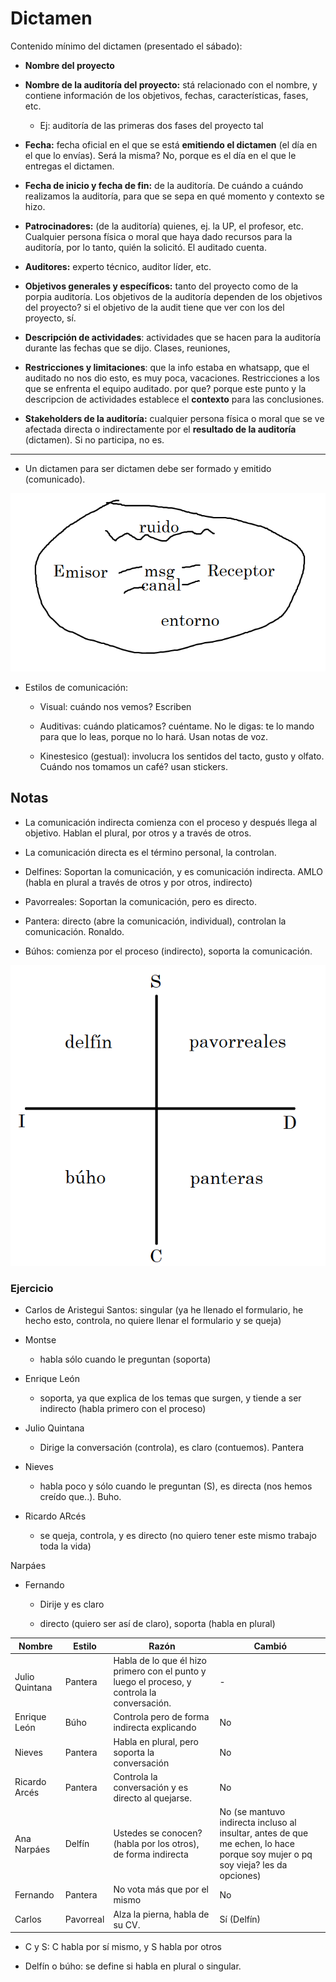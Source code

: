 # Dictamen

Contenido mínimo del dictamen (presentado el sábado):

- **Nombre del proyecto**

- **Nombre de la auditoría del proyecto:** stá relacionado con el nombre, y contiene información de los objetivos, fechas, características, fases, etc.

    - Ej: auditoría de las primeras dos fases del proyecto tal

- **Fecha:** fecha oficial en el que se está **emitiendo el dictamen** (el día en el que lo envías). Será la misma? No, porque es el día en el que le entregas el dictamen.

- **Fecha de inicio y fecha de fin:** de la auditoría. De cuándo a cuándo realizamos la auditoría, para que se sepa en qué momento y contexto se hizo.

- **Patrocinadores:** (de la auditoría) quienes, ej. la UP, el profesor, etc. Cualquier persona física o moral que haya dado recursos para la auditoría, por lo tanto, quién la solicitó. El auditado cuenta.

- **Auditores:** experto técnico, auditor líder, etc.

- **Objetivos generales y específicos:** tanto del proyecto como de la porpia auditoría. Los objetivos de la auditoría dependen de los objetivos del proyecto? si el objetivo de la audit tiene que ver con los del proyecto, sí.

- **Descripción de actividades**: actividades que se hacen para la auditoría durante las fechas que se dijo. Clases, reuniones, 

- **Restricciones y limitaciones**: que la info estaba en whatsapp, que el auditado no nos dio esto, es muy poca, vacaciones. Restricciones a los que se enfrenta el equipo auditado. por que? porque este punto y la descripcion de actividades establece el **contexto** para las conclusiones.

- **Stakeholders de la auditoría:** cualquier persona física o moral que se ve afectada directa o indirectamente por el **resultado de la auditoría** (dictamen). Si no participa, no es.

----

- Un dictamen para ser dictamen debe ser formado y emitido (comunicado).

![img](./1.png)

- Estilos de comunicación:

    - Visual: cuándo nos vemos? Escriben

    - Auditivas: cuándo platicamos? cuéntame. No le digas: te lo mando para que lo leas, porque no lo hará. Usan notas de voz.

    - Kinestesico (gestual): involucra los sentidos del tacto, gusto y olfato. Cuándo nos tomamos un café? usan stickers.

## Notas

- La comunicación indirecta comienza con el proceso y después llega al objetivo. Hablan el plural, por otros y a través de otros.

- La comunicación directa es el término personal, la controlan.

- Delfines: Soportan la comunicación, y es comunicación indirecta. AMLO (habla en plural a través de otros y por otros, indirecto)

- Pavorreales: Soportan la comunicación, pero es directo.

- Pantera: directo (abre la comunicación, individual), controlan la comunicación. Ronaldo.

- Búhos: comienza por el proceso (indirecto), soporta la comunicación.

![img](./2.png)


### Ejercicio 

- Carlos de Aristegui Santos: singular (ya he llenado el formulario, he hecho esto, controla, no quiere llenar el formulario y se queja)

- Montse

    - habla sólo cuando le preguntan (soporta)

- Enrique León

    - soporta, ya que explica de los temas que surgen, y tiende a ser indirecto (habla primero con el proceso)

- Julio Quintana

    - Dirige la conversación (controla), es claro (contuemos). Pantera

- Nieves

    - habla poco y sólo cuando le preguntan (S), es directa (nos hemos creído que..). Buho.

- Ricardo ARcés

    - se queja, controla, y es directo (no quiero tener este mismo trabajo toda la vida)

 Narpáes

- Fernando 

    - Dirije y es claro 

    - directo (quiero ser así de claro), soporta (habla en plural)

| Nombre | Estilo | Razón | Cambió |
| --- | --- | --- | --- |
| Julio Quintana | Pantera | Habla de lo que él hizo primero con el punto y luego el proceso, y controla la conversación. | - |
| Enrique León | Búho | Controla pero de forma indirecta explicando | No |
| Nieves | Pantera | Habla en plural, pero soporta la conversación | No |
| Ricardo Arcés | Pantera | Controla la conversación y es directo al quejarse. | No |
| Ana Narpáes | Delfín | Ustedes se conocen? (habla por los otros), de forma indirecta | No (se mantuvo indirecta incluso al insultar, antes de que me echen, lo hace porque soy mujer o pq soy vieja? les da opciones) |
| Fernando | Pantera | No vota más que por el mismo | No | 
| Carlos | Pavorreal | Alza la pierna, habla de su CV. | Sí (Delfín) |

- C y S: C habla por sí mismo, y S habla por otros

- Delfín o búho: se define si habla en plural o singular.